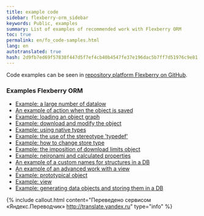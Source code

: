 ```yaml
--- 
title: example code 
sidebar: flexberry-orm_sidebar 
keywords: Public, examples 
summary: List of examples of recommended work with Flexberry ORM 
toc: true 
permalink: en/fo_code-samples.html 
lang: en 
autotranslated: true 
hash: 2d9fb7ed69f57838f447d5f7ef4cb40b4547fe37e196dac5b7ff7d51976c9e81 
--- 
```


Code examples can be seen in [repository platform Flexberry on GitHub](https://github.com/Flexberry). 

### Examples Flexberry ORM 

* [Example: a large number of datalow](fo_create-multiple-details.html) 
* [An example of action when the object is saved](fo_actions-saving-object.html) 
* [Example: loading an object graph](fo_load-multiple-details-example.html) 
* [Example: download and modify the object](fo_load-multiple-details-example.html) 
* [Example: using native types](fo_using-custom-types-example.html) 
* [Example: the use of the stereotype 'typedef'](fo_creating-stereotypes-example.html) 
* [Example: how to change store type](fo_switching-storages.html) 
* [Example: the imposition of download limits object](fo_load-limitation-example.html) 
* [Example: nejronami and calculated properties](fo_nonstored-calculated-properties.html) 
* [An example of a custom names for structures in a DB](fo_custom-naming-db-structures.html) 
* [An example of an advanced work with a view](fo_advanced-working-with-views.html) 
* [Example: prototypical object](fo_prototyping-example.html) 
* [Example: view](fo_work-with-views-example.html) 
* [Example: generating data objects and storing them in a DB](fo_instantiate-persist-objects.html) 



{% include callout.html content="Переведено сервисом «Яндекс.Переводчик» <http://translate.yandex.ru>" type="info" %}